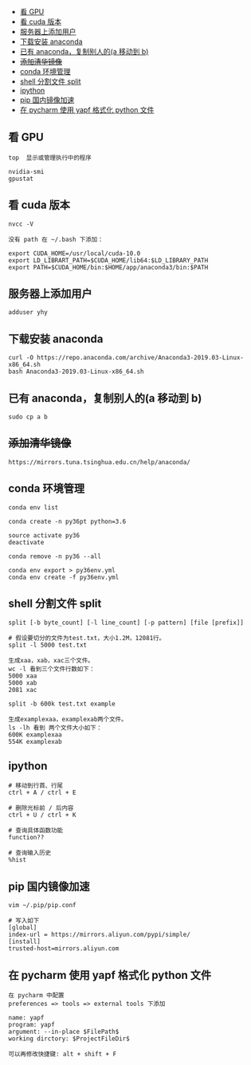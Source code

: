 <!-- TOC -->

- [看 GPU](#看-gpu)
- [看 cuda 版本](#看-cuda-版本)
- [服务器上添加用户](#服务器上添加用户)
- [下载安装 anaconda](#下载安装-anaconda)
- [已有 anaconda，复制别人的(a 移动到 b)](#已有-anaconda复制别人的a-移动到-b)
- [~~添加清华镜像~~](#添加清华镜像)
- [conda 环境管理](#conda-环境管理)
- [shell 分割文件 split](#shell-分割文件-split)
- [ipython](#ipython)
- [pip 国内镜像加速](#pip-国内镜像加速)
- [在 pycharm 使用 yapf 格式化 python 文件](#在-pycharm-使用-yapf-格式化-python-文件)

<!-- /TOC -->

## 看 GPU

```
top  显示或管理执行中的程序

nvidia-smi
gpustat
```

## 看 cuda 版本

```
nvcc -V

没有 path 在 ~/.bash 下添加：

export CUDA_HOME=/usr/local/cuda-10.0
export LD_LIBRART_PATH=$CUDA_HOME/lib64:$LD_LIBRARY_PATH
export PATH=$CUDA_HOME/bin:$HOME/app/anaconda3/bin:$PATH
```

## 服务器上添加用户

```
adduser yhy
```

## 下载安装 anaconda

```
curl -O https://repo.anaconda.com/archive/Anaconda3-2019.03-Linux-x86_64.sh
bash Anaconda3-2019.03-Linux-x86_64.sh
```

## 已有 anaconda，复制别人的(a 移动到 b)

```
sudo cp a b
```

## ~~添加清华镜像~~

```
https://mirrors.tuna.tsinghua.edu.cn/help/anaconda/
```

## conda 环境管理

```
conda env list

conda create -n py36pt python=3.6

source activate py36
deactivate

conda remove -n py36 --all

conda env export > py36env.yml
conda env create -f py36env.yml
```

## shell 分割文件 split

```shell
split [-b byte_count] [-l line_count] [-p pattern] [file [prefix]]

# 假设要切分的文件为test.txt，大小1.2M，12081行。
split -l 5000 test.txt

生成xaa，xab，xac三个文件。
wc -l 看到三个文件行数如下：
5000 xaa
5000 xab
2081 xac

split -b 600k test.txt example

生成examplexaa，examplexab两个文件。
ls -lh 看到 两个文件大小如下：
600K examplexaa
554K examplexab
```

## ipython

```shell
# 移动到行首、行尾
ctrl + A / ctrl + E

# 删除光标前 / 后内容
ctrl + U / ctrl + K

# 查询具体函数功能
function??

# 查询输入历史
%hist
```

## pip 国内镜像加速

```shell
vim ~/.pip/pip.conf

# 写入如下
[global]
index-url = https://mirrors.aliyun.com/pypi/simple/
[install]
trusted-host=mirrors.aliyun.com
```

## 在 pycharm 使用 yapf 格式化 python 文件

```
在 pycharm 中配置
preferences => tools => external tools 下添加

name: yapf
program: yapf
argument: --in-place $FilePath$
working dirctory: $ProjectFileDir$

可以再修改快捷键: alt + shift + F
```
